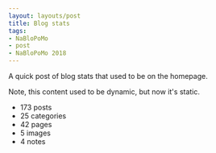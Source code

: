 ```yaml
---
layout: layouts/post
title: Blog stats
tags: 
- NaBloPoMo
- post
- NaBloPoMo 2018
---
```


A quick post of blog stats that used to be on the homepage.

Note, this content used to be dynamic, but now it's static.

- 173 posts
- 25 categories
- 42 pages
- 5 images
- 4 notes
